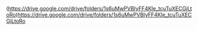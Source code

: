 (https://drive.google.com/drive/folders/1s6uMwPVBIyFF4KIe_tcuTuXECGjLtoRo)https://drive.google.com/drive/folders/1s6uMwPVBIyFF4KIe_tcuTuXECGjLtoRo
